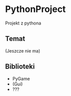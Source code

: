 # PythonProject
Projekt z pythona


## Temat
(Jeszcze nie ma)

## Biblioteki
- PyGame
- (Gui)
- ???
